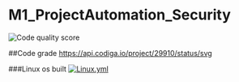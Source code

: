 # M1_ProjectAutomation_Security

![Code quality score](https://api.codiga.io/project/29910/score/svg)

##Code grade
https://api.codiga.io/project/29910/status/svg

###Linux os built
[![Linux.yml](https://github.com/Kaviyakavi3/M1_ProjectAutomation_Security/actions/workflows/c-cpp.yml/badge.svg)](https://github.com/Kaviyakavi3/M1_ProjectAutomation_Security/actions/workflows/c-cpp.yml)
